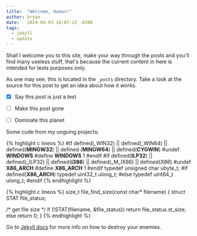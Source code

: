 ```yaml
---
title:  "Welcome, Human!"
author: bryan
date:   2019-04-03 18:07:23 -0300
tags:
  - jekyll
  - update
---
```


Shall I welcome you to this site, make your way through the posts and you'll find many useless stuff, that's because the current content in here is intended for tests purposes only.

As one may see, this is located in the `_posts` directory. Take a look at the source for this post to get an idea about how it works.

- [x] Say this post is just a test
+ [ ] Make this post gone
- [ ] Dominate this planet

Some code from my ongoing projects:

{% highlight c lineos %}
#if defined(_WIN32) || defined(_WIN64) || defined(__MINGW32__) || defined (__MINGW64__) || defined(__CYGWIN__)
  #undef __WINDOWS__
  #define __WINDOWS__ 1
#endif
#if defined(__ILP32__) || defined(_ILP32) || defined(__i386__) || defined(_M_IX86) || defined(_X86_)
  #undef __X86_ARCH__
  #define __X86_ARCH__ 1
#endif
typedef unsigned char ubyte_t;
#if defined(__X86_ARCH__)
  typedef uint32_t ulong_t;
#else
  typedef uint64_t ulong_t;
#endif
{% endhighlight %}

{% highlight c lineos %}
size_t file_find_size(const char* filename)
{
  struct STAT file_status;

  /* get file size */
  if (!STAT(filename, &file_status))
    return file_status.st_size;
  else
    return 0;
}
{% endhighlight %}

Go to [Jekyll docs][jekyll-docs] for more info on how to destroy your enemies.

[jekyll-docs]: https://jekyllrb.com/docs/home
